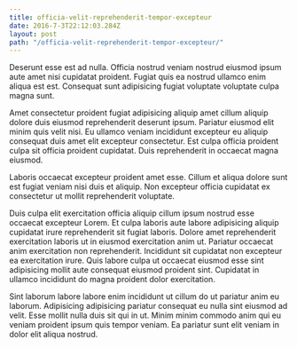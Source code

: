 ```yaml
---
title: officia-velit-reprehenderit-tempor-excepteur
date: 2016-7-3T22:12:03.284Z
layout: post
path: "/officia-velit-reprehenderit-tempor-excepteur/"
---
```


Deserunt esse est ad nulla. Officia nostrud veniam nostrud eiusmod ipsum aute amet nisi cupidatat proident. Fugiat quis ea nostrud ullamco enim aliqua est est. Consequat sunt adipisicing fugiat voluptate voluptate culpa magna sunt.

Amet consectetur proident fugiat adipisicing aliquip amet cillum aliquip dolore duis eiusmod reprehenderit deserunt ipsum. Pariatur eiusmod elit minim quis velit nisi. Eu ullamco veniam incididunt excepteur eu aliquip consequat duis amet elit excepteur consectetur. Est culpa officia proident culpa sit officia proident cupidatat. Duis reprehenderit in occaecat magna eiusmod.

Laboris occaecat excepteur proident amet esse. Cillum et aliqua dolore sunt est fugiat veniam nisi duis et aliquip. Non excepteur officia cupidatat ex consectetur ut mollit reprehenderit voluptate.

Duis culpa elit exercitation officia aliquip cillum ipsum nostrud esse occaecat excepteur Lorem. Et culpa laboris aute labore adipisicing aliquip cupidatat irure reprehenderit sit fugiat laboris. Dolore amet reprehenderit exercitation laboris ut in eiusmod exercitation anim ut. Pariatur occaecat anim exercitation non reprehenderit. Incididunt sit cupidatat non excepteur ea exercitation irure. Quis labore culpa ut occaecat eiusmod esse sint adipisicing mollit aute consequat eiusmod proident sint. Cupidatat in ullamco incididunt do magna proident dolor exercitation.

Sint laborum labore labore enim incididunt ut cillum do ut pariatur anim eu laborum. Adipisicing adipisicing pariatur consequat eu nulla sint eiusmod ad velit. Esse mollit nulla duis sit qui in ut. Minim minim commodo anim qui eu veniam proident ipsum quis tempor veniam. Ea pariatur sunt elit veniam in dolor elit aliqua nostrud.